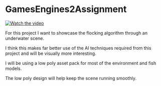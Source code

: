# GamesEngines2Assignment
  
[![Watch the video](https://img.youtube.com/vi/lgXfAAuksV0/maxresdefault.jpg)](https://youtu.be/lgXfAAuksV0)

For this project I want to showcase the flocking algorithm through an underwater scene.

I think this makes far better use of the AI techniques required from this project and will be visually more interesting.

I will be using a low poly asset pack for most of the environment and fish models.

The low poly design will help keep the scene running smoothly.
